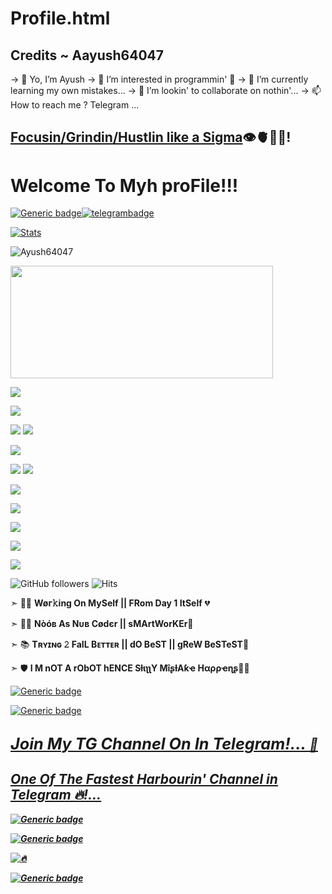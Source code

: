 # Profile.html
## Credits ~ Aayush64047
-> 👋 Yo, I’m Ayush
-> 👀 I’m interested in programmin' 🐍
-> 🌱 I’m currently learning my own mistakes...
-> 💞️ I’m lookin' to collaborate on nothin'...
-> 📫 How to reach me ? Telegram ...

<!---
Ayush64047/Ayush64047 is a ✨ special ✨ repository because its `README.md` (this file) appears on your GitHub profile.
You can click the Preview link to take a look at your changes.
--->

<h2><u><b>Focusin/Grindin/Hustlin like a Sigma</u></b>👁️🫀👨‍💻! </h2>


# Welcome To Myh proFile!!!

[![Generic badge](https://img.shields.io/badge/REACH-ME-@<COLOR>.svg)](https://github.com/AyushSharma64047)[![telegrambadge](https://img.shields.io/badge/Aayush-30302f?style=flat&logo=telegram)](https://telegram.dog/sigma_male_007)

[![Stats](https://github-readme-stats.vercel.app/api?username=Ayush64047&hide=prs&count_private=true&show_icons=true&theme=algolia)](https://github.com/Ayush64047/github-readme-stats)
<p align="left"> <img src="https://komarev.com/ghpvc/?username=Ayush64047&label=Profile%20Views&color=0e75b6&style=flat" alt="Ayush64047" /> </p>

<p align="middle">

<img src="https://te.legra.ph/file/5b5f873158e34c63775d5.jpg" width="420" height="180"><br>

<img src="https://badgen.net/badge/Name/AyushSharma64047/FF33FF?icon=awesome&labelColor=0080FF"></a>

<a><img src="https://badgen.net/badge/Skills/python/blue?icon=terminal&labelColor=purple">

<img src="https://badgen.net/badge/Skills/javascript/yellow?icon=terminal&labelColor=neon">

<img src="https://badgen.net/badge/Skills/HTML5/green?icon=terminal&labelColor=blue">

<img src="https://badgen.net/badge/Skills/CSS/Red?icon=terminal&labelColor=blue"></a>

<img src="https://badgen.net/badge/Skills/SQL/yellow?icon=terminal&labelColor=orange">

<img src="https://badgen.net/badge/Skills/C++/red?icon=terminal&labelColor=crimson">

<img src="https://badgen.net/badge/Skills/MySQL/pink?icon=terminal&labelColor=violet"></a>

<b>

<a href="https://github.com/AyushSharma64047"><img src="https://badgen.net/badge/Follow%20on%20/GitHub/80FF00?icon=github&labelColor=Green"></a>
  
<a href="https://youtube.com/channel/UCyo2YOr51okeUIpEyM7ZGkw"><img src="https://img.shields.io/badge/YouTube-Channel-FF3333.svg?logo=youtube&logoColor=FF3333">
  
<a href="https://twitter.com/Ayush64047"><img src="https://img.shields.io/badge/Twitter-Follow%20on%20Twitter-informational.svg?logo=twitter">
  
<a href="https://www.instagram.com/ossy_smarty_"><img src="https://img.shields.io/badge/Instagram-Follow%20on%20Instagram-important.svg?logo=instagram"></a> </b>
  

![GitHub followers](https://img.shields.io/github/followers/Ayush64047?style=social)     ![Hits](https://hits.seeyoufarm.com/api/count/incr/badge.svg?url=https://github.com/Ayush64047/)

➣ 👨‍💼 <b> Wøг𝚔ing On MySelf || FRom Day 1 ItSelf</b> 💔

➣ 👨‍💻 <b>Nòóв As Nᴜʙ Cødєr || sMArtWorKEr</b>🥳

➣ 📚 <b>Tʀʏɪɴɢ 𝟸 FaIL Bᴇᴛᴛᴇʀ || dO BeST || gReW BeSTeST</b>🤩

➣ 🛡 <b>I M nOT A rObOT hENCE SƚιʅʅY MîʂƚΑƙҽ Hαρρҽɳʂ</b>🤷‍♂️

[![Generic badge](https://img.shields.io/badge/JoinTGChannel.ping-@z_harbour-RED.svg)](https://telegram.dog/z_harbour)

[![Generic badge](https://img.shields.io/badge/JoinTGGroup.ping-@blackest_harbour-BLUE.svg)](https://telegram.dog/blackest_harbour)

## <b> <i> <u> <big> Join My TG Channel On In Telegram!... </big> <b> <u> <i>💎

## <i> <b> One Of The Fastest Harbourin' Channel in Telegram 🔥!... <i> <b>


[![Generic badge](https://img.shields.io/badge/OUR_BOTZ.ping-@Mdisk_Links_Sender_Bot-BLACK.svg)](https://telegram.dog/Mdisk_Links_Sender_Bot)


  [![Generic badge](https://img.shields.io/badge/OUR_BOTZ.ping-@MdiskLinkSearchBot-BLACK.svg)](https://telegram.dog/MdiskLinkSearchBot)
  
![🔥](https://github-readme-stats.vercel.app/api/top-langs/?username=Ayush64047&theme=github_dark&custom_title=ــــــــــــــــــہہـ٨ـہہـ٨ـﮩـــ&layout=compact&hide_border=false)  

<b> <i>
[![Generic badge](https://img.shields.io/badge/My_TELEGRAm_Bots.ping-@Mdiskbots-indigo.svg)](https://telegram.dog/mdisk_bots) </b> </i>


